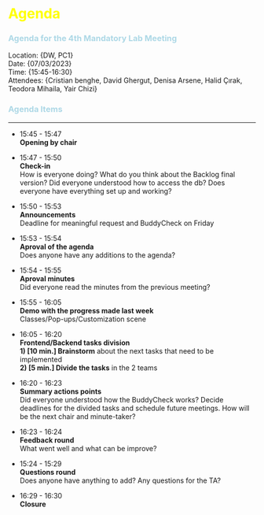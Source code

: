 # <span style="color:Yellow">Agenda</span>

 ### <span style="color:LightBlue">Agenda for the 4th Mandatory Lab Meeting</span>
 

 Location:       {DW, PC1}\
Date:           {07/03/2023}\
Time:     {15:45-16:30}\
Attendees:      {Cristian benghe, David Ghergut, Denisa Arsene, Halid Çırak, Teodora Mihaila, Yair Chizi}


 ### <span style="color:LightBlue">Agenda Items</span>
---
* 15:45 - 15:47   
**Opening by chair**

* 15:47 - 15:50   
**Check-in** <br /> 
How is everyone doing? What do you think about the Backlog final version? Did everyone understood how to access the db? Does everyone have everything set up and working?

* 15:50 - 15:53   
**Announcements** <br /> 
Deadline for meaningful request and BuddyCheck on Friday


* 15:53 - 15:54  
**Aproval of the agenda** <br /> 
Does anyone have any additions to the agenda?

* 15:54 - 15:55  
**Aproval minutes** <br /> 
Did everyone read the minutes from the previous meeting? 

* 15:55 - 16:05  
**Demo with the progress made last week** <br /> 
Classes/Pop-ups/Customization scene

* 16:05 - 16:20  
**Frontend/Backend tasks division**<br /> 
**1) [10 min.] Brainstorm** about the next tasks that need to be implemented <br /> 
**2) [5 min.] Divide the tasks** in the 2 teams


* 16:20 - 16:23  
**Summary actions points** <br /> 
Did everyone understood how the BuddyCheck works? Decide deadlines for the divided tasks and schedule future meetings. How will be the next chair and minute-taker?

* 16:23 - 16:24  
**Feedback round** <br />
What went well and what can be improve?

* 15:24 - 15:29  
**Questions round** <br />
Does anyone have anything to add?  Any questions for the TA? 
* 16:29 - 16:30  
**Closure**



